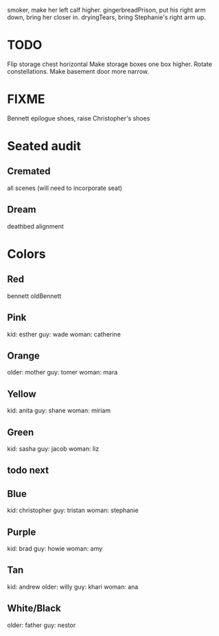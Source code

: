 smoker, make her left calf higher.
gingerbreadPrison, put his right arm down, bring her closer in.
dryingTears, bring Stephanie's right arm up.

# TODO
Flip storage chest horizontal
Make storage boxes one box higher.
Rotate constellations.
Make basement door more narrow.

# FIXME
Bennett epilogue shoes, raise Christopher's shoes

# Seated audit

## Cremated
all scenes
(will need to incorporate seat)

## Dream
deathbed alignment

# Colors

## Red
bennett
oldBennett

## Pink
kid: esther
guy: wade
woman: catherine

## Orange
older: mother
guy: tomer
woman: mara

## Yellow
kid: anita
guy: shane
woman: miriam

## Green
kid: sasha
guy: jacob
woman: liz

## todo next

## Blue
kid: christopher
guy: tristan
woman: stephanie

## Purple
kid: brad
guy: howie
woman: amy

## Tan
kid: andrew
older: willy
guy: khari
woman: ana

## White/Black
older: father
guy: nestor

